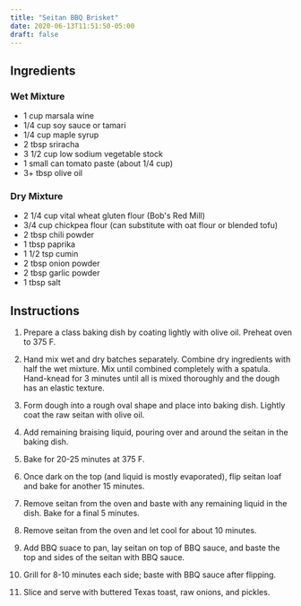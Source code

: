 ```yaml
---
title: "Seitan BBQ Brisket"
date: 2020-06-13T11:51:50-05:00
draft: false
---
```


## Ingredients

### Wet Mixture

- 1 cup marsala wine
- 1/4 cup soy sauce or tamari
- 1/4 cup maple syrup
- 2 tbsp sriracha
- 3 1/2 cup low sodium vegetable stock
- 1 small can tomato paste (about 1/4 cup)
- 3+ tbsp olive oil

### Dry Mixture

- 2 1/4 cup vital wheat gluten flour (Bob's Red Mill)
- 3/4 cup chickpea flour (can substitute with oat flour or blended tofu)
- 2 tbsp chili powder
- 1 tbsp paprika
- 1 1/2 tsp cumin
- 2 tbsp onion powder
- 2 tbsp garlic powder
- 1 tbsp salt

## Instructions

1. Prepare a class baking dish by coating lightly with olive oil. Preheat oven to 375 F.

1. Hand mix wet and dry batches separately. Combine dry ingredients with half the wet mixture. Mix until combined completely with a spatula. Hand-knead for 3 minutes until all is mixed thoroughly and the dough has an elastic texture.

1. Form dough into a rough oval shape and place into baking dish. Lightly coat the raw seitan with olive oil.

1. Add remaining braising liquid, pouring over and around the seitan in the baking dish.

1. Bake for 20-25 minutes at 375 F.

1. Once dark on the top (and liquid is mostly evaporated), flip seitan loaf and bake for another 15 minutes.

1. Remove seitan from the oven and baste with any remaining liquid in the dish. Bake for a final 5 minutes.

1. Remove seitan from the oven and let cool for about 10 minutes.

1. Add BBQ suace to pan, lay seitan on top of BBQ sauce, and baste the top and sides of the seitan with BBQ sauce.

1. Grill for 8-10 minutes each side; baste with BBQ sauce after flipping.

1. Slice and serve with buttered Texas toast, raw onions, and pickles.